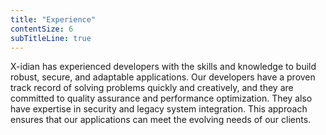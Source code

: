 ```yaml
---
title: "Experience"
contentSize: 6 
subTitleLine: true
---
```


X-idian has experienced developers with the skills and knowledge to build robust, secure, 
and adaptable applications. Our developers have a proven track record of solving problems 
quickly and creatively, and they are committed to quality assurance and performance 
optimization. They also have expertise in security and legacy system integration. This 
approach ensures that our applications can meet the evolving needs of our clients.
